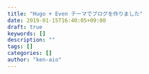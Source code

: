 ```yaml
---
title: "Hugo + Even テーマでブログを作りました"
date: 2019-01-15T16:40:05+09:00
draft: true
keywords: []
description: ""
tags: []
categories: []
author: "ken-aio"
---
```

